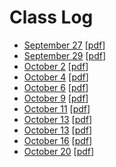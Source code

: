 # Class Log

* [September 27](./sep27.html) [[pdf](./sep27.pdf)]
* [September 29](./sep29.html) [[pdf](./sep29.pdf)]
* [October 2](./oct02.html) [[pdf](./oct02.pdf)]
* [October 4](./oct04.html) [[pdf](./oct04.pdf)]
* [October 6](./oct06.html) [[pdf](./oct06.pdf)]
* [October 9](./oct09.html) [[pdf](./oct09.pdf)]
* [October 11](./oct11.html) [[pdf](./oct11.pdf)]
* [October 13](./oct13.html) [[pdf](./oct13.pdf)]
* [October 13](./oct13.html) [[pdf](./oct13.pdf)]
* [October 16](./oct16.html) [[pdf](./oct16.pdf)]
* [October 20](./oct20.html) [[pdf](./oct20.pdf)]
